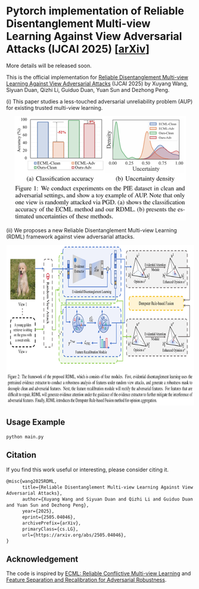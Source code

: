 # Pytorch implementation of Reliable Disentanglement Multi-view Learning Against View Adversarial Attacks (IJCAI 2025) **[[arXiv](https://arxiv.org/abs/2505.04046)]**
More details will be released soon.

This is the official implementation for [Reliable Disentanglement Multi-view Learning Against View Adversarial Attacks](https://arxiv.org/abs/2505.04046) (IJCAI 2025) by Xuyang Wang, Siyuan Duan, Qizhi Li, Guiduo Duan, Yuan Sun and Dezhong Peng.

(i) This paper studies a less-touched adversarial unreliability problem (AUP) for existing trusted multi-view learning.
<p align="center">
<img src="fig/aup.png" width="461" height="280">
</p>
(ii) We proposes a new Reliable Disentanglement Multi-view Learning (RDML) framework against view adversarial attacks.

<p align="center">
<img src="fig/framework.png" width="820" height="430">
</p>

## Usage Example

```
python main.py
```

## Citation
If you find this work useful or interesting, please consider citing it.
```
@misc{wang2025RDML,
      title={Reliable Disentanglement Multi-view Learning Against View Adversarial Attacks}, 
      author={Xuyang Wang and Siyuan Duan and Qizhi Li and Guiduo Duan and Yuan Sun and Dezhong Peng},
      year={2025},
      eprint={2505.04046},
      archivePrefix={arXiv},
      primaryClass={cs.LG},
      url={https://arxiv.org/abs/2505.04046}, 
}
```

## Acknowledgement
The code is inspired by [ECML: Reliable Conflictive Multi-view Learning](https://github.com/jiajunsi/RCML) and [Feature Separation and Recalibration for Adversarial Robustness](https://github.com/wkim97/FSR).

